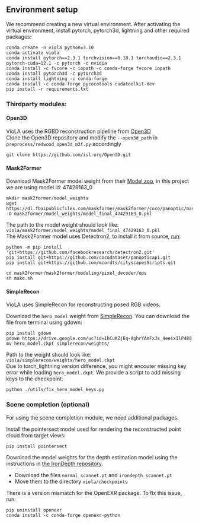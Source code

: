 ## Environment setup

We recommend creating a new virtual environment. After activating the virtual environment, install pytorch, pytorch3d, lightning and other required packages:

```
conda create -n viola python=3.10
conda activate viola
conda install pytorch==2.3.1 torchvision==0.18.1 torchaudio==2.3.1 pytorch-cuda=12.1 -c pytorch -c nvidia
conda install -c fvcore -c iopath -c conda-forge fvcore iopath
conda install pytorch3d -c pytorch3d
conda install lightning -c conda-forge
conda install -c conda-forge pycocotools cudatoolkit-dev
pip install -r requirements.txt
```


### Thirdparty modules:
#### Open3D
VioLA uses the RGBD reconstruction pipeline from [Open3D](https://github.com/isl-org/Open3D) <br />
Clone the Open3D repository and modify the `--open3d_path` in `preprocess/redwood_open3d_m2f.py` accordingly
```
git clone https://github.com/isl-org/Open3D.git
```

#### Mask2Former
Download Mask2Former model weight from their [Model zoo](https://github.com/facebookresearch/Mask2Former/blob/main/MODEL_ZOO.md), in this project we are using model id: 47429163_0<br />
```
mkdir mask2former/model_weights
wget https://dl.fbaipublicfiles.com/maskformer/mask2former/coco/panoptic/maskformer2_swin_large_IN21k_384_bs16_100ep/model_final_f07440.pkl -O mask2former/model_weights/model_final_47429163_0.pkl
```
The path to the model weight should look like:<br />
`viola/mask2former/model_weights/model_final_47429163_0.pkl`<br />
The Mask2Former model uses Detectron2, to install it from source, [run](https://detectron2.readthedocs.io/en/latest/tutorials/install.html):
```
python -m pip install 'git+https://github.com/facebookresearch/detectron2.git'
pip install git+https://github.com/cocodataset/panopticapi.git
pip install git+https://github.com/mcordts/cityscapesScripts.git

cd mask2former/mask2former/modeling/pixel_decoder/ops
sh make.sh
```

#### SimpleRecon

VioLA uses SimpleRecon for reconstructing posed RGB videos.

Download the `hero_model` weight from [SimpleRecon](https://github.com/nianticlabs/simplerecon#-models). You can download the file from terminal using gdown:<br />
```
pip install gdown
gdown https://drive.google.com/uc?id=1hCuKZjEq-AghrYAmFxJs_4eeixIlP488
mv hero_model.ckpt simplerecon/weights/
```
Path to the weight should look like:<br />
`viola/simplerecon/weights/hero_model.ckpt`<br />
Due to torch_lightning version difference, you might encouter missing key error while loading `hero_model.ckpt`. We provide a script to add missing keys to the checkpoint:<br />
```
python ./utils/fix_hero_model_keys.py 
```

### Scene completion (optional)

For using the scene completion module, we need additional packages. 

Install the pointersect model used for rendering the reconstructed point cloud from target views:
```
pip install pointersect
```

Download the model weights for the depth estimation model using the instructions in [the IronDepth repository](https://github.com/baegwangbin/IronDepth).<br />
- Download the files `normal_scannet.pt` and `irondepth_scannet.pt`
- Move them to the directory `viola/checkpoints`


There is a version mismatch for the OpenEXR package. To fix this issue, run:
```
pip uninstall openexr
conda install -c conda-forge openexr-python
```
